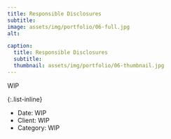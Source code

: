 ```yaml
---
title: Responsible Disclosures
subtitle: 
image: assets/img/portfolio/06-full.jpg
alt: 

caption:
  title: Responsible Disclosures
  subtitle: 
  thumbnail: assets/img/portfolio/06-thumbnail.jpg
---
```

 WIP

{:.list-inline}
- Date:  WIP
- Client:  WIP
- Category:  WIP


